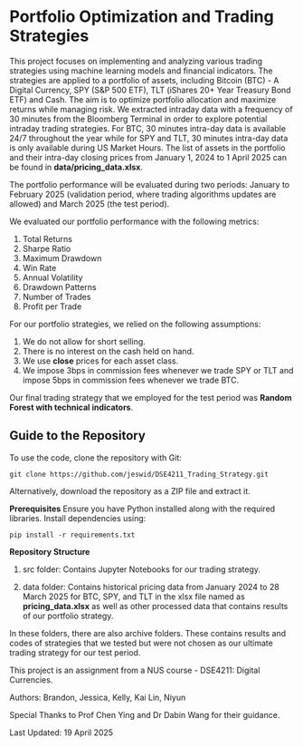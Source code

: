 # Portfolio Optimization and Trading Strategies

This project focuses on implementing and analyzing various trading strategies using machine learning models and financial indicators. The strategies are applied to a portfolio of assets, including Bitcoin (BTC) - A Digital Currency, SPY (S&P 500 ETF), TLT (iShares 20+ Year Treasury Bond ETF) and Cash. The aim is to optimize portfolio allocation and maximize returns while managing risk. We extracted intraday data with a frequency of 30 minutes from the Bloomberg Terminal in order to explore potential intraday trading strategies. For BTC, 30 minutes intra-day data is available 24/7 throughout the year while for SPY and TLT, 30 minutes intra-day data is only available during US Market Hours. The list of assets in the portfolio and their intra-day closing prices from January 1, 2024 to 1 April 2025 can be found in **data/pricing_data.xlsx**. 

The portfolio performance will be evaluated during two periods: January to February 2025 (validation period, where trading algorithms updates are allowed) and March 2025 (the test period). 

We evaluated our portfolio performance with the following metrics:
1) Total Returns
2) Sharpe Ratio
3) Maximum Drawdown
4) Win Rate
5) Annual Volatility
6) Drawdown Patterns
7) Number of Trades
8) Profit per Trade

For our portfolio strategies, we relied on the following assumptions:
1) We do not allow for short selling.
2) There is no interest on the cash held on hand.
3) We use **close** prices for each asset class.
4) We impose 3bps in commission fees whenever we trade SPY or TLT and impose 5bps in commission fees whenever we trade BTC.

Our final trading strategy that we employed for the test period was **Random Forest with technical indicators**.

## Guide to the Repository
To use the code, clone the repository with Git:
```
git clone https://github.com/jeswid/DSE4211_Trading_Strategy.git
```
Alternatively, download the repository as a ZIP file and extract it.

**Prerequisites**
Ensure you have Python installed along with the required libraries. Install dependencies using:
```
pip install -r requirements.txt
```

**Repository Structure** 
1) src folder: Contains Jupyter Notebooks for our trading strategy.

2) data folder: Contains historical pricing data from January 2024 to 28 March 2025 for BTC, SPY, and TLT in the xlsx file named as **pricing_data.xlsx** as well as other processed data that contains results of our portfolio strategy.

In these folders, there are also archive folders. These contains results and codes of strategies that we tested but were not chosen as our ultimate trading strategy for our test period.

This project is an assignment from a NUS course - DSE4211: Digital Currencies.

Authors: Brandon, Jessica, Kelly, Kai Lin, Niyun

Special Thanks to Prof Chen Ying and Dr Dabin Wang for their guidance.

Last Updated: 19 April 2025
